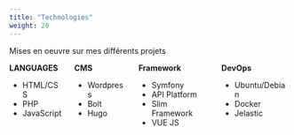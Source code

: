```yaml
---
title: "Technologies"
weight: 20
---
```


Mises en oeuvre sur mes différents projets

<div class="columns">

<div class="column is-one-quarter">
<strong>LANGUAGES</strong>
<ul>
    <li>HTML/CSS</li>
    <li>PHP</li>
    <li>JavaScript</li>
</ul>
</div>

<div class="column is-one-quarter">
<strong>CMS</strong>
<ul>
    <li>Wordpress</li>
    <li>Bolt</li>
    <li>Hugo</li>
</ul>
</div>

<div class="column is-one-quarter">
<strong>Framework</strong>
<ul>
    <li>Symfony</li>
    <li>API Platform</li>
    <li>Slim Framework</li>
    <li>VUE JS</li>
</ul>
</div>

<div class="column is-one-quarter">
<strong>DevOps</strong>
<ul>
    <li>Ubuntu/Debian</li>
    <li>Docker</li>
    <li>Jelastic</li>
</ul>
</div>

</div>

